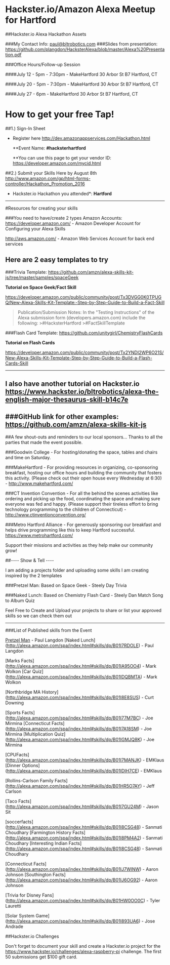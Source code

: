 # Hackster.io/Amazon Alexa Meetup for Hartford

##Hackster.io Alexa Hackathon Assets

###My Contact Info:
paul@bltrobotics.com
###Slides from presentation:
https://github.com/plangdon/HacksterAlexa/blob/master/Alexa%20Presentation.pdf


###Office Hours/Follow-up Session

####July 12 - 5pm - 7:30pm - MakeHartford
30 Arbor St B7
Hartford, CT


####July 20 - 5pm - 7:30pm - MakeHartford
30 Arbor St B7
Hartford, CT


####July 27 - 6pm - MakeHartford
30 Arbor St B7
Hartford, CT

# How to get your free Tap!

##1.) Sign-In Sheet
- Register here
http://dev.amazonappservices.com/Hackathon.html

    **Event Name: __#hacksterhartford__

    **You can use this page to get your vendor ID:
         https://developer.amazon.com/mycid.html

##2.) Submit your Skills Here by August 8th
http://www.amazon.com/gp/html-forms-controller/Hackathon_Promotion_2016

- Hackster.io Hackathon you attended*: __Hartford__

------------

#Resources for creating your skills

###You need to have/create 2 types Amazon Accounts:
   https://developer.amazon.com/ - Amazon Developer Account for Configuring your Alexa Skills

   http://aws.amazon.com/ - Amazon Web Services Account for back end services


## Here are 2 easy templates to try
###Trivia Template:
https://github.com/amzn/alexa-skills-kit-js/tree/master/samples/spaceGeek

   __Tutorial on Space Geek/Fact Skill__
   
   https://developer.amazon.com/public/community/post/Tx3DVGG0K0TPUGQ/New-Alexa-Skills-Kit-Template:-Step-by-Step-Guide-to-Build-a-Fact-Skill
   
   >Publication/Submission Notes:
   >In the "Testing Instructions" of the Alexa submission form (developers.amazon.com)
   >include the following: 
      >#HacksterHartford
      >#FactSkillTemplate

###Flash Card Template:
https://github.com/unitygirl/ChemistryFlashCards

   __Tutorial on Flash Cards__
   
   https://developer.amazon.com/public/community/post/Tx2YNDI2WP6O21S/New-Alexa-Skills-Kit-Template-Step-by-Step-Guide-to-Build-a-Flash-Cards-Skill
   
------------------------
I also have another tutorial on Hackster.io
https://www.hackster.io/bltrobotics/alexa-the-english-major-thesaurus-skill-b14c7e
------------------------
###GitHub link for other examples:
https://github.com/amzn/alexa-skills-kit-js
------------------------

##A few shout-outs and reminders to our local sponsors...
Thanks to all the parties that made the event possible.
 
 
###Goodwin College - 
For hosting/donating the space, tables and chairs and time on Saturday.
 
###MakeHartford - 
For providing resources in organizing, co-sponsoring breakfast, hosting our office hours and building the community that fosters this activity. (Please check out their open house every Wednesday at 6:30)  - http://www.makehartford.com/
 
###CT Invention Convention - 
For all the behind the scenes activities like ordering and picking up the food, coordinating the space and making sure everyone was fed and happy. (Please support their tireless effort to bring technology programming to the children of Connecticut) - http://www.ctinventionconvention.org/ 
 
###Metro Hartford Alliance - 
For generously sponsoring our breakfast and helps drive programming like this to keep Hartford successful.  https://www.metrohartford.com/
 
Support their missions and activities as they help make our community grow! 


##---- Show & Tell ----

I am adding a projects folder and uploading some skills I am creating inspired by the 2 templates 

###Pretzel Man: 
Based on Space Geek - Steely Day Trivia

###Naked Lunch:
Based on Chemistry Flash Card - Steely Dan Match Song to Album Quiz

Feel Free to Create and Upload your projects to share or list your approved skills so we can check them out

-----------------------
###List of Published skills from the Event

[Pretzel Man](http://alexa.amazon.com/spa/index.html#skills/dp/B01I7O4ZDS) - Paul Langdon
[Naked Lunch] (http://alexa.amazon.com/spa/index.html#skills/dp/B01I7RDOLE) - Paul Langdon

[Marks Facts] (http://alexa.amazon.com/spa/index.html#skills/dp/B01IA95OO4) - Mark Wolkon 
[Car Quiz] (http://alexa.amazon.com/spa/index.html#skills/dp/B01IDQBMTA) - Mark Wolkon

[Northbridge MA History] (http://alexa.amazon.com/spa/index.html#skills/dp/B01I8E8SUS) - Curt Downing

[Sports Facts] (http://alexa.amazon.com/spa/index.html#skills/dp/B01I77M7BC) - Joe Mirmina
[Connecticut Facts] (http://alexa.amazon.com/spa/index.html#skills/dp/B01I7A18SM) - Joe Mirmina
[Multiplication Quiz] (http://alexa.amazon.com/spa/index.html#skills/dp/B01IGMJQ8K) - Joe Mirmina

[CPUFacts] (http://alexa.amazon.com/spa/index.html#skills/dp/B01I7MANJK) - EMKlaus
[Dinner Options] (http://alexa.amazon.com/spa/index.html#skills/dp/B01IDIH7CE) - EMKlaus

[Rollins-Carlson Family Facts] (http://alexa.amazon.com/spa/index.html#skills/dp/B01HR5O7AY) - Jeff Carlson

[Taco Facts] (http://alexa.amazon.com/spa/index.html#skills/dp/B01I7GU24M) - Jason Sit

[soccerfacts] (http://alexa.amazon.com/spa/index.html#skills/dp/B01I8CSG48) - Sanmati Choudhary
[Farmington History Facts] (http://alexa.amazon.com/spa/index.html#skills/dp/B01I8PM4A2) - Sanmati Choudhary
[Interesting Indian Facts] (http://alexa.amazon.com/spa/index.html#skills/dp/B01I8CSG48) - Sanmati Choudhary

[Connecticut Facts] (http://alexa.amazon.com/spa/index.html#skills/dp/B01IJ7WINW) - Aaron Johnson
[Southington Facts] (http://alexa.amazon.com/spa/index.html#skills/dp/B01IJ6OG92) - Aaron Johnson

[Trivia for Disney Fans] (http://alexa.amazon.com/spa/index.html#skills/dp/B01HW0OO0C) - Tyler Lauretti

[Solar System Game] (http://alexa.amazon.com/spa/index.html#skills/dp/B01I893UA6) - Jose Andrade




##Hackster.io Challenges

Don't forget to document your skill and create a Hackster.io project for the https://www.hackster.io/challenges/alexa-raspberry-pi challenge. The first 50 submissions get $100 gift card.




